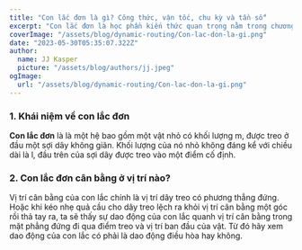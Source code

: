 ```yaml
---
title: "Con lắc đơn là gì? Công thức, vận tốc, chu kỳ và tần số"
excerpt: "Con lắc đơn là học phần kiến thức quan trọng nằm trong chương trình THPT. Nắm vững kiến thức liên quan đến học phần này, học sinh có thể ứng dụng giải các bài tập từ cơ bản cho đến nâng cao trong đề thi THPT quốc gia. Cùng Học Thông Minh tìm hiểu về "
coverImage: "/assets/blog/dynamic-routing/Con-lac-don-la-gi.png"
date: "2023-05-30T05:35:07.322Z"
author:
  name: JJ Kasper
  picture: "/assets/blog/authors/jj.jpeg"
ogImage:
  url: "/assets/blog/dynamic-routing/Con-lac-don-la-gi.png"
---
```


### 1. Khái niệm về con lắc đơn

**Con lắc đơn** là là một hệ bao gồm một vật nhỏ có khối lượng m, được treo ở đầu một sợi dây không giãn. Khối lượng của nó nhỏ không đáng kể với chiều dài là l, đầu trên của sợi dây được treo vào một điểm cố định.

### 2. Con lắc đơn cân bằng ở vị trí nào?

Vị trí cân bằng của con lắc chính là vị trí dây treo có phương thẳng đứng. Hoặc khi kéo nhẹ quả cầu cho dây treo lệch ra khỏi vị trí cân bằng một góc rồi thả tay ra, ta sẽ thấy sự dao động của con lắc quanh vị trí cân bằng trong mặt phẳng đứng đi qua điểm treo và vị trí ban đầu của vật. Từ đó hãy xem dao động của con lắc có phải là dao động điều hòa hay không.
